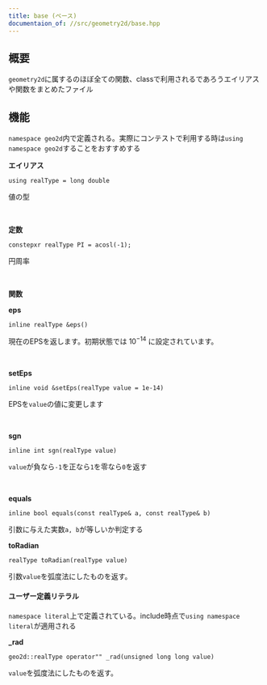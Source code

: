 ```yaml
---
title: base (ベース)
documentaion_of: //src/geometry2d/base.hpp
---
```



## 概要

`geometry2d`に属するのほぼ全ての関数、classで利用されるであろうエイリアスや関数をまとめたファイル


## 機能

`namespace geo2d`内で定義される。実際にコンテストで利用する時は`using namespace geo2d`することをおすすめする

**エイリアス**
```
using realType = long double
```

値の型

<br />

**定数**
```
constepxr realType PI = acosl(-1);
```
円周率

<br />

**関数**

**eps**
```
inline realType &eps()
```
現在のEPSを返します。初期状態では $10^{-14}$ に設定されています。

<br />

**setEps**
```
inline void &setEps(realType value = 1e-14)
```
EPSを`value`の値に変更します

<br />

**sgn**
```
inline int sgn(realType value)
```
`value`が負なら`-1`を正なら`1`を零なら`0`を返す

<br />

**equals**
```
inline bool equals(const realType& a, const realType& b)
```

引数に与えた実数`a, b`が等しいか判定する

**toRadian**
```
realType toRadian(realType value)
```
引数`value`を弧度法にしたものを返す。

#### ユーザー定義リテラル

`namespace literal`上で定義されている。include時点で`using namespace literal`が適用される

**_rad**
```
geo2d::realType operator"" _rad(unsigned long long value)
```

`value`を弧度法にしたものを返す。
